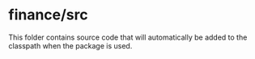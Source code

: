 # finance/src

This folder contains source code that will automatically be added to the classpath when
the package is used.
